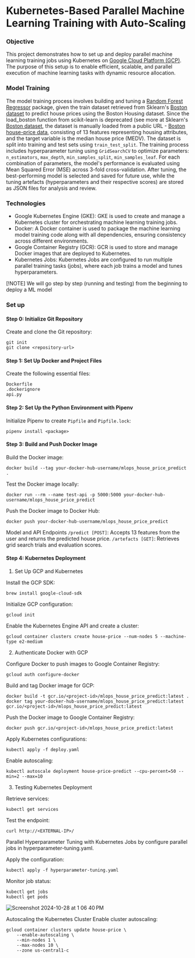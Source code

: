 # Kubernetes-Based Parallel Machine Learning Training with Auto-Scaling

### Objective
This project demonstrates how to set up and deploy parallel machine learning training jobs using Kubernetes on [Google Cloud Platform (GCP)](https://cloud.google.com/run/?utm_source=PMAX&utm_medium=PMAX&utm_campaign=FY24-H2-apac-gcp-DR-campaign-AU-cloud+run&utm_content=au-en&&https://ad.doubleclick.net/ddm/trackclk/N5295.276639.GOOGLEADWORDS/B26943865.344329733;dc_trk_aid=535895606;dc_trk_cid%3D163098484;dc_lat%3D;dc_rdid%3D;tag_for_child_directed_treatment%3D;tfua%3D;ltd%3D&gad_source=1&gclid=Cj0KCQjwmt24BhDPARIsAJFYKk3s4pj0WakAOgVpjYds2Q__bRLlUqSRPzxyN3d43s0ELdY_VbNLjlEaAnOhEALw_wcB&gclsrc=aw.ds&hl=en). The purpose of this setup is to enable efficient, scalable, and parallel execution of machine learning tasks with dynamic resource allocation.

### Model Training
The model training process involves building and tuning a [Random Forest Regressor](https://scikit-learn.org/1.5/modules/generated/sklearn.ensemble.RandomForestClassifier.html) package, given the train dataset retrieved from Sklearn's [Boston dataset](https://scikit-learn.org/1.0/modules/generated/sklearn.datasets.load_boston.html) to predict house prices using the Boston Housing dataset. Since the load_boston function from scikit-learn is deprecated (see more at Sklearn's [Boston dataset](https://scikit-learn.org/1.0/modules/generated/sklearn.datasets.load_boston.html), the dataset is manually loaded from a public URL - [Boston house-price data](https://lib.stat.cmu.edu/datasets/boston), consisting of 13 features representing housing attributes, and the target variable is the median house price (MEDV). The dataset is split into training and test sets using `train_test_split`. The training process includes hyperparameter tuning using `GridSearchCV` to optimize parameters: `n_estimators`, `max_depth`, `min_samples_split`, `min_samples_leaf`. For each combination of parameters, the model's performance is evaluated using Mean Squared Error (MSE) across 3-fold cross-validation. After tuning, the best-performing model is selected and saved for future use, while the tuning artefacts (hyperparameters and their respective scores) are stored as JSON files for analysis and review.

### Technologies
* Google Kubernetes Engine (GKE): GKE is used to create and manage a Kubernetes cluster for orchestrating machine learning training jobs.
* Docker: A Docker container is used to package the machine learning model training code along with all dependencies, ensuring consistency across different environments.
* Google Container Registry (GCR): GCR is used to store and manage Docker images that are deployed to Kubernetes.
* Kubernetes Jobs: Kubernetes Jobs are configured to run multiple parallel training tasks (jobs), where each job trains a model and tunes hyperparameters.

[!NOTE]
We will go step by step (running and testing) from the beginning to deploy a ML model 

### Set up
#### Step 0: Initialize Git Repository
Create and clone the Git repository:
   ```
   git init
   git clone <repository-url>
   ```

#### Step 1: Set Up Docker and Project Files
Create the following essential files:
```
Dockerfile
.dockerignore
api.py
```

#### Step 2: Set Up the Python Environment with Pipenv
Initialize Pipenv to create `Pipfile` and `Pipfile.lock`:
```
pipenv install <package>
```

#### Step 3: Build and Push Docker Image
Build the Docker image:
```
docker build --tag your-docker-hub-username/mlops_house_price_predict .
```
Test the Docker image locally:
```
docker run --rm --name test-api -p 5000:5000 your-docker-hub-username/mlops_house_price_predict
```
Push the Docker image to Docker Hub:
```
docker push your-docker-hub-username/mlops_house_price_predict
```
Model and API Endpoints
`/predict [POST]`: Accepts 13 features from the user and returns the predicted house price.
`/artefacts [GET]`: Retrieves grid search trials and evaluation scores.

#### Step 4: Kubernetes Deployment

1. Set Up GCP and Kubernetes

Install the GCP SDK:
```
brew install google-cloud-sdk
```

Initialize GCP configuration:
```
gcloud init
```

Enable the Kubernetes Engine API and create a cluster:
```
gcloud container clusters create house-price --num-nodes 5 --machine-type e2-medium
```

2. Authenticate Docker with GCP

Configure Docker to push images to Google Container Registry:
```
gcloud auth configure-docker
```

Build and tag Docker image for GCP:
```
docker build -t gcr.io/<project-id>/mlops_house_price_predict:latest .
docker tag your-docker-hub-username/mlops_house_price_predict:latest gcr.io/<project-id>/mlops_house_price_predict:latest
```

Push the Docker image to Google Container Registry:
```
docker push gcr.io/<project-id>/mlops_house_price_predict:latest
```

Apply Kubernetes configurations:
```
kubectl apply -f deploy.yaml
```

Enable autoscaling:
```
kubectl autoscale deployment house-price-predict --cpu-percent=50 --min=2 --max=10
```

3. Testing Kubernetes Deployment

Retrieve services:
```
kubectl get services
```

Test the endpoint:
```
curl http://<EXTERNAL-IP>/
```

Parallel Hyperparameter Tuning with Kubernetes Jobs by configure parallel jobs in hyperparameter-tuning.yaml.

Apply the configuration:
```
kubectl apply -f hyperparameter-tuning.yaml
```

Monitor job status:
```
kubectl get jobs
kubectl get pods
```

![Screenshot 2024-10-28 at 1 06 40 PM](https://github.com/user-attachments/assets/34f6379e-0816-4eed-8b9a-211bd3bd0340)

Autoscaling the Kubernetes Cluster
Enable cluster autoscaling:
```
gcloud container clusters update house-price \
    --enable-autoscaling \
    --min-nodes 1 \
    --max-nodes 10 \
    --zone us-central1-c
```










